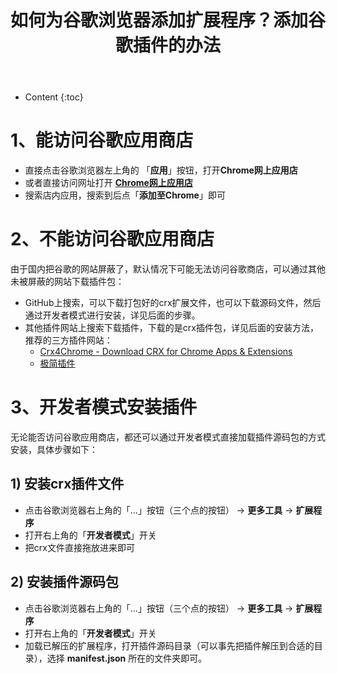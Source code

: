 ﻿---
layout:		post
category:	"soft"
title:		"如何为谷歌浏览器添加扩展程序？添加谷歌插件的办法"
tags:		[]
---
- Content
{:toc}
# 1、能访问谷歌应用商店

- 直接点击谷歌浏览器左上角的 「**应用**」按钮，打开**Chrome网上应用店**
- 或者直接访问网址打开 **[Chrome网上应用店](https://chrome.google.com/webstore/category/extensions)**
- 搜索店内应用，搜索到后点「**添加至Chrome**」即可



# 2、不能访问谷歌应用商店 

由于国内把谷歌的网站屏蔽了，默认情况下可能无法访问谷歌商店，可以通过其他未被屏蔽的网站下载插件包：

- GitHub上搜索，可以下载打包好的crx扩展文件，也可以下载源码文件，然后通过开发者模式进行安装，详见后面的步骤。
- 其他插件网站上搜索下载插件，下载的是crx插件包，详见后面的安装方法，推荐的三方插件网站：
  - [Crx4Chrome - Download CRX for Chrome Apps & Extensions](https://www.crx4chrome.com/)
  - [极简插件](https://chrome.zzzmh.cn/)



# 3、开发者模式安装插件

无论能否访问谷歌应用商店，都还可以通过开发者模式直接加载插件源码包的方式安装，具体步骤如下：

## 1) 安装crx插件文件

- 点击谷歌浏览器右上角的「...」按钮（三个点的按钮） -> **更多工具** -> **扩展程序**
- 打开右上角的「**开发者模式**」开关
- 把crx文件直接拖放进来即可

## 2) 安装插件源码包

- 点击谷歌浏览器右上角的「...」按钮（三个点的按钮） -> **更多工具** -> **扩展程序**
- 打开右上角的「**开发者模式**」开关
- 加载已解压的扩展程序，打开插件源码目录（可以事先把插件解压到合适的目录），选择 **manifest.json** 所在的文件夹即可。